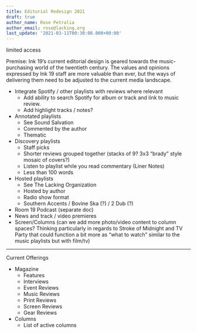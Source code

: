 ```yaml
---
title: Editorial Redesign 2021
draft: true
author_name: Rose Petralia
author_email: rose@lacking.org
last_update: '2021-03-11T00:30:08.000+00:00'
---
```

limited access

Premise: Ink 19’s current editorial design is geared towards the music-purchasing world of the twentieth century. The values and opinions expressed by Ink 19 staff are more valuable than ever, but the ways of delivering them need to be adjusted to the current media landscape.

- Integrate Spotify / other playlists with reviews where relevant
	- Add ability to search Spotify for album or track and link to music review.
	- Add highlight tracks / notes?
- Annotated playlists
	- See Sound Salvation
	- Commented by the author
	- Thematic
- Discovery playlists
	- Staff picks
	- Shorter reviews grouped together (stacks of 9? 3x3 “brady” style mosaic of covers?)
	- Listen to playlist while you read commentary (Liner Notes)
	- Less than 100 words
- Hosted playlists
	- See The Lacking Organization
	- Hosted by author
	- Radio show format
	- Southern Accents / Bovine Ska (?) / 2 Dub (?)
- Room 19 Podcast (separate doc)
- News and track / video premieres
- Screen/Columns (can we add more photo/video content to column spaces?  Thinking particularly in regards to Stroke of Midnight and TV Party that could function a bit more as “what to watch” similar to the music playlists but with film/tv)

---

Current Offerings

- Magazine
	- Features
	- Interviews
	- Event Reviews
	- Music Reviews
	- Print Reviews
	- Screen Reviews
	- Gear Reviews
- Columns
	- List of active columns

